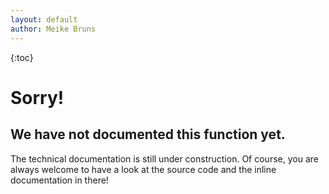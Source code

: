```yaml
---
layout: default
author: Meike Bruns
---
```



<div class="maruku_toc" markdown="1">
{:toc}
</div>


# Sorry!
## We have not documented this function yet.  

The technical documentation is still under construction. Of course,
you are always welcome to have a look at the source code and the
inline documentation in there!